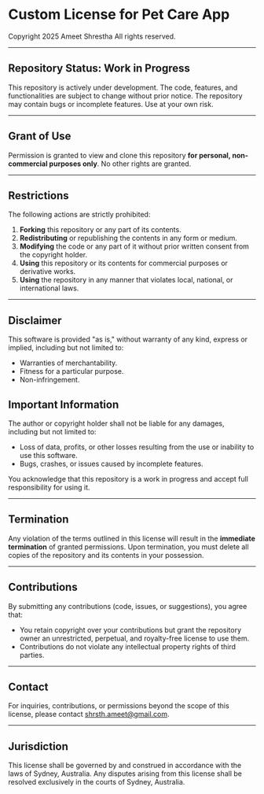# Custom License for Pet Care App

Copyright 2025 Ameet Shrestha
All rights reserved.

---

## Repository Status: Work in Progress
This repository is actively under development. The code, features, and functionalities are subject to change without prior notice. The repository may contain bugs or incomplete features. Use at your own risk.

---

## Grant of Use
Permission is granted to view and clone this repository **for personal, non-commercial purposes only**. No other rights are granted.

---

## Restrictions
The following actions are strictly prohibited:
1. **Forking** this repository or any part of its contents.
2. **Redistributing** or republishing the contents in any form or medium.
3. **Modifying** the code or any part of it without prior written consent from the copyright holder.
4. **Using** this repository or its contents for commercial purposes or derivative works.
5. **Using** the repository in any manner that violates local, national, or international laws.

---

## Disclaimer
This software is provided "as is," without warranty of any kind, express or implied, including but not limited to:
- Warranties of merchantability.
- Fitness for a particular purpose.
- Non-infringement.


## Important Information
The author or copyright holder shall not be liable for any damages, including but not limited to:
- Loss of data, profits, or other losses resulting from the use or inability to use this software.
- Bugs, crashes, or issues caused by incomplete features.

You acknowledge that this repository is a work in progress and accept full responsibility for using it.

---

## Termination
Any violation of the terms outlined in this license will result in the **immediate termination** of granted permissions. Upon termination, you must delete all copies of the repository and its contents in your possession.

---

## Contributions
By submitting any contributions (code, issues, or suggestions), you agree that:
- You retain copyright over your contributions but grant the repository owner an unrestricted, perpetual, and royalty-free license to use them.
- Contributions do not violate any intellectual property rights of third parties.

---

## Contact
For inquiries, contributions, or permissions beyond the scope of this license, please contact shrsth.ameet@gmail.com.

---

## Jurisdiction
This license shall be governed by and construed in accordance with the laws of Sydney, Australia. Any disputes arising from this license shall be resolved exclusively in the courts of Sydney, Australia.